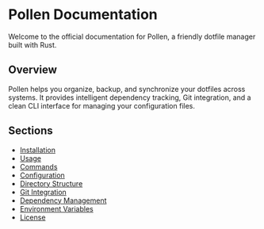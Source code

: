 # Pollen Documentation

Welcome to the official documentation for Pollen, a friendly dotfile manager built with Rust.

## Overview

Pollen helps you organize, backup, and synchronize your dotfiles across systems. It provides intelligent dependency tracking, Git integration, and a clean CLI interface for managing your configuration files.

## Sections

- [Installation](installation.md)
- [Usage](usage.md)
- [Commands](commands.md)
- [Configuration](configuration.md)
- [Directory Structure](directory_structure.md)
- [Git Integration](git_integration.md)
- [Dependency Management](dependency_management.md)
- [Environment Variables](environment_variables.md)
- [License](license.md)
